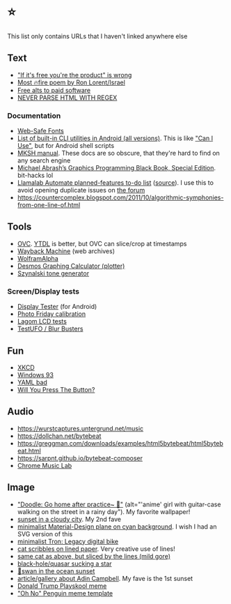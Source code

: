 # ⭐

This list only contains URLs that I haven't linked anywhere else

## Text

- ["If it's free you're the product" is wrong](https://techdirt.com/2012/12/20/stop-saying-if-youre-not-paying-youre-product)
- [Most 🔥fire poem by Ron Lorent/Israel](https://cdn.verbub.com/images/ella-queria-signos-de-admiracion-el-le-daba-signos-de-interrogacion-el-112821.jpg)
- [Free alts to paid software](https://alternativeto.net)
- [NEVER PARSE HTML WITH REGEX](https://stackoverflow.com/questions/1732348/regex-match-open-tags-except-xhtml-self-contained-tags/1732454#1732454)

### Documentation

- [Web-Safe Fonts](https://developer.mozilla.org/en-US/docs/Learn/CSS/Styling_text/Fundamentals#web_safe_fonts)
- [List of built-in CLI utilities in Android (all versions)](https://chromium.googlesource.com/aosp/platform/system/core/+/refs/heads/upstream/shell_and_utilities). This is like ["Can I Use"](https://caniuse.com), but for Android shell scripts
- [MKSH manual](http://mirbsd.org/htman/i386/man1/mksh.htm). These docs are so obscure, that they're hard to find on any search engine
- [Michael Abrash’s Graphics Programming Black Book, Special Edition](https://jagregory.com/abrash-black-book). bit-hacks lol
- [Llamalab Automate planned-features to-do list](https://docs.google.com/spreadsheets/u/0/d/163JyjXq3e4vWxb2mIaM2e4hObrYH6O4uIAfacCZE70c/htmlview) ([source](https://groups.google.com/g/automate-user/c/ieFxvzSiWkA/m/KubwQ4Q2AgAJ)). I use this to avoid opening duplicate issues on [the forum](https://groups.google.com/g/automate-user)
- https://countercomplex.blogspot.com/2011/10/algorithmic-symphonies-from-one-line-of.html

## Tools

- [OVC](https://onlinevideoconverter.com). [YTDL](https://github.com/ytdl-org/youtube-dl) is better, but OVC can slice/crop at timestamps
- [Wayback Machine](https://archive.org/web) (web archives)
- [WolframAlpha](https://wolframalpha.com)
- [Desmos Graphing Calculator (plotter)](https://desmos.com/calculator)
- [Szynalski tone generator](https://szynalski.com/tone-generator)

### Screen/Display tests

- [Display Tester](https://play.google.com/store/apps/details?id=com.gombosdev.displaytester) (for Android)
- [Photo Friday calibration](https://photofriday.com/info/calibrate)
- [Lagom LCD tests](http://lagom.nl/lcd-test)
- [TestUFO / Blur Busters](https://testufo.com)

## Fun

- [XKCD](https://xkcd.com)
- [Windows 93](https://windows93.net)
- [YAML bad](https://noyaml.com)
- [Will You Press The Button?](https://willyoupressthebutton.com)

## Audio

- https://wurstcaptures.untergrund.net/music
- https://dollchan.net/bytebeat
- https://greggman.com/downloads/examples/html5bytebeat/html5bytebeat.html
- https://sarpnt.github.io/bytebeat-composer
- [Chrome Music Lab](https://musiclab.chromeexperiments.com)

## Image

- ["Doodle: Go home after practice~ 🎸"](https://twitter.com/ttguweiz/status/789792797041635328) (alt="'anime' girl with guitar-case walking on the street in a rainy day"). My favorite wallpaper!
- [sunset in a cloudy city](https://pixiv.net/en/artworks/53727984). My 2nd fave
- [minimalist Material-Design plane on cyan background](https://pinterest.com/pin/652670170976893995). I wish I had an SVG version of this
- [minimalist Tron: Legacy digital bike](https://wallpapercave.com/wp/wp4939898.jpg)
- [cat scribbles on lined paper](https://i.imgur.com/LiaZKxX.jpg). Very creative use of lines!
- [same cat as above, but sliced by the lines (mild gore)](https://i.imgur.com/V3AZ5S0.jpeg)
- [black-hole/quasar sucking a star](https://deviantart.com/andrewvideos510art/art/Blaze-To-Galaxy-828750511)
- [🦢swan in the ocean sunset](https://pinterest.com/pin/swan-digital-art-4k-background--688558230527276725)
- [article/gallery about Adin Campbell](https://designyoutrust.com/2020/04/these-surreal-landscapes-look-like-they-are-from-another-planet). My fave is the 1st sunset
- [Donald Trump Playskool meme](https://pbs.twimg.com/media/En2aRLAXcAAytL2.jpg)
- ["Oh No" Penguin meme template](https://i.pinimg.com/736x/cc/f9/a0/ccf9a0a1f853d06263faa3e29f7c2702.jpg)
